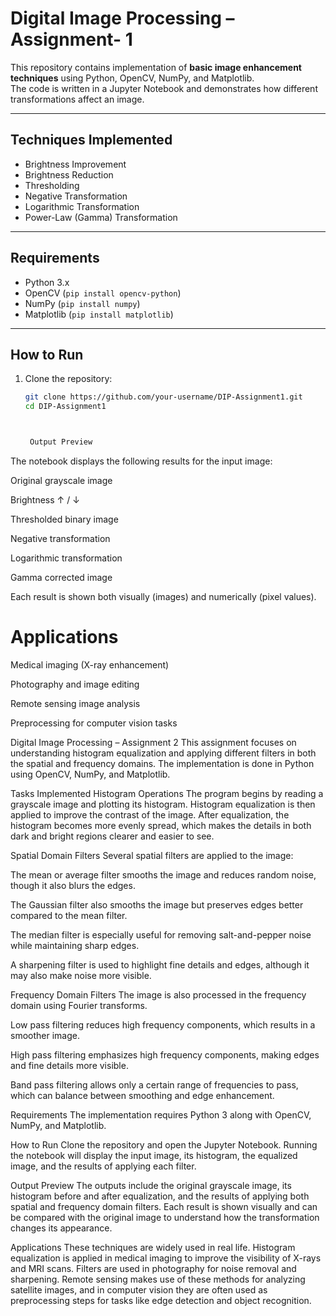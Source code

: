 # Digital Image Processing – Assignment- 1 

This repository contains  implementation of **basic image enhancement techniques** using Python, OpenCV, NumPy, and Matplotlib.  
The code is written in a Jupyter Notebook and demonstrates how different transformations affect an image.  

---

## Techniques Implemented
- Brightness Improvement  
- Brightness Reduction  
- Thresholding  
- Negative Transformation  
- Logarithmic Transformation  
- Power-Law (Gamma) Transformation  

---

## Requirements
- Python 3.x  
- OpenCV (`pip install opencv-python`)  
- NumPy (`pip install numpy`)  
- Matplotlib (`pip install matplotlib`)  

---

## How to Run
1. Clone the repository:
   ```bash
   git clone https://github.com/your-username/DIP-Assignment1.git
   cd DIP-Assignment1



    Output Preview
The notebook displays the following results for the input image:

Original grayscale image

Brightness ↑ / ↓

Thresholded binary image

Negative transformation

Logarithmic transformation

Gamma corrected image

Each result is shown both visually (images) and numerically (pixel values).

 # Applications
 
Medical imaging (X-ray enhancement)

Photography and image editing

Remote sensing image analysis

Preprocessing for computer vision tasks





Digital Image Processing – Assignment 2
This assignment focuses on understanding histogram equalization and applying different filters in both the spatial and frequency domains. The implementation is done in Python using OpenCV, NumPy, and Matplotlib.

Tasks Implemented
Histogram Operations
The program begins by reading a grayscale image and plotting its histogram. Histogram equalization is then applied to improve the contrast of the image. After equalization, the histogram becomes more evenly spread, which makes the details in both dark and bright regions clearer and easier to see.

Spatial Domain Filters
Several spatial filters are applied to the image:

The mean or average filter smooths the image and reduces random noise, though it also blurs the edges.

The Gaussian filter also smooths the image but preserves edges better compared to the mean filter.

The median filter is especially useful for removing salt-and-pepper noise while maintaining sharp edges.

A sharpening filter is used to highlight fine details and edges, although it may also make noise more visible.

Frequency Domain Filters
The image is also processed in the frequency domain using Fourier transforms.

Low pass filtering reduces high frequency components, which results in a smoother image.

High pass filtering emphasizes high frequency components, making edges and fine details more visible.

Band pass filtering allows only a certain range of frequencies to pass, which can balance between smoothing and edge enhancement.

Requirements
The implementation requires Python 3 along with OpenCV, NumPy, and Matplotlib.

How to Run
Clone the repository and open the Jupyter Notebook. Running the notebook will display the input image, its histogram, the equalized image, and the results of applying each filter.

Output Preview
The outputs include the original grayscale image, its histogram before and after equalization, and the results of applying both spatial and frequency domain filters. Each result is shown visually and can be compared with the original image to understand how the transformation changes its appearance.

Applications
These techniques are widely used in real life. Histogram equalization is applied in medical imaging to improve the visibility of X-rays and MRI scans. Filters are used in photography for noise removal and sharpening. Remote sensing makes use of these methods for analyzing satellite images, and in computer vision they are often used as preprocessing steps for tasks like edge detection and object recognition.
